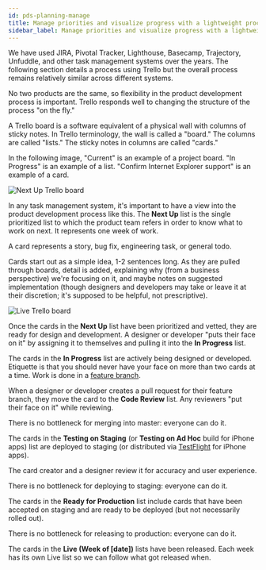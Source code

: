 ```yaml
---
id: pds-planning-manage
title: Manage priorities and visualize progress with a lightweight process
sidebar_label: Manage priorities and visualize progress with a lightweight process
---
```


We have used JIRA, Pivotal Tracker, Lighthouse, Basecamp, Trajectory, Unfuddle, and other task management systems over the years. The following section details a process using Trello but the overall process remains relatively similar across different systems.

No two products are the same, so flexibility in the product development process is important. Trello responds well to changing the structure of the process "on the fly."

A Trello board is a software equivalent of a physical wall with columns of sticky notes. In Trello terminology, the wall is called a "board." The columns are called "lists." The sticky notes in columns are called "cards."

In the following image, "Current" is an example of a project board. "In Progress" is an example of a list. "Confirm Internet Explorer support" is an example of a card.

![Next Up Trello board](../images/next-up-trello_small.jpg)

In any task management system, it's important to have a view into the product development process like this. The **Next Up** list is the single prioritized list to which the product team refers in order to know what to work on next. It represents one week of work.

A card represents a story, bug fix, engineering task, or general todo.

Cards start out as a simple idea, 1-2 sentences long. As they are pulled through boards, detail is added, explaining why (from a business perspective) we're focusing on it, and maybe notes on suggested implementation (though designers and developers may take or leave it at their discretion; it's supposed to be helpful, not prescriptive).

![Live Trello board](../images/live-trello_small.jpg)

Once the cards in the **Next Up** list have been prioritized and vetted, they are ready for design and development. A designer or developer "puts their face on it" by assigning it to themselves and pulling it into the **In Progress** list.

The cards in the **In Progress** list are actively being designed or developed. Etiquette is that you should never have your face on more than two cards at a time. Work is done in a [feature branch](https://github.com/thoughtbot/guides/tree/master/protocol).

When a designer or developer creates a pull request for their feature branch, they move the card to the **Code Review** list. Any reviewers "put their face on it" while reviewing.

There is no bottleneck for merging into master: everyone can do it.

The cards in the **Testing on Staging** (or **Testing on Ad Hoc** build for iPhone apps) list are deployed to staging (or distributed via [TestFlight](https://developer.apple.com/testflight/) for iPhone apps).

The card creator and a designer review it for accuracy and user experience.

There is no bottleneck for deploying to staging: everyone can do it.

The cards in the **Ready for Production** list include cards that have been accepted on staging and are ready to be deployed (but not necessarily rolled out).

There is no bottleneck for releasing to production: everyone can do it.

The cards in the **Live (Week of \[date\])** lists have been released. Each week has its own Live list so we can follow what got released when.

